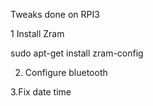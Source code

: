 Tweaks done on RPI3 

1 Install Zram 

 sudo apt-get install zram-config
 
 2. Configure bluetooth
 
 3.Fix date time
 
 
